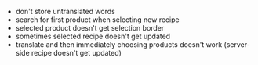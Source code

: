 - don't store untranslated words
- search for first product when selecting new recipe
- selected product doesn't get selection border
- sometimes selected recipe doesn't get updated
- translate and then immediately choosing products doesn't work (server-side recipe doesn't get updated)
